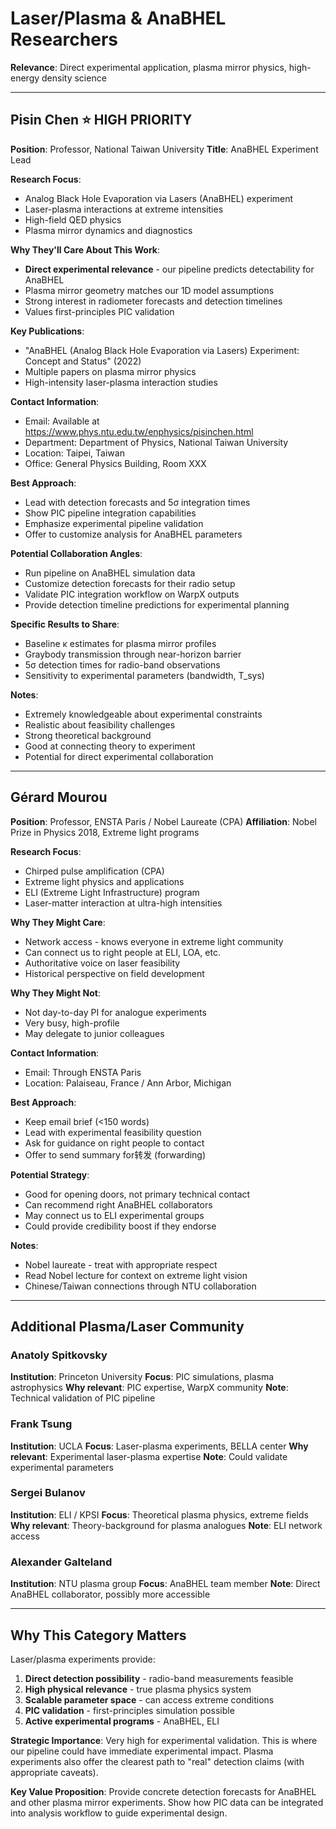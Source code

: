 # Laser/Plasma & AnaBHEL Researchers

**Relevance**: Direct experimental application, plasma mirror physics, high-energy density science

---

## Pisin Chen ⭐ HIGH PRIORITY

**Position**: Professor, National Taiwan University
**Title**: AnaBHEL Experiment Lead

**Research Focus**:
- Analog Black Hole Evaporation via Lasers (AnaBHEL) experiment
- Laser-plasma interactions at extreme intensities
- High-field QED physics
- Plasma mirror dynamics and diagnostics

**Why They'll Care About This Work**:
- **Direct experimental relevance** - our pipeline predicts detectability for AnaBHEL
- Plasma mirror geometry matches our 1D model assumptions
- Strong interest in radiometer forecasts and detection timelines
- Values first-principles PIC validation

**Key Publications**:
- "AnaBHEL (Analog Black Hole Evaporation via Lasers) Experiment: Concept and Status" (2022)
- Multiple papers on plasma mirror physics
- High-intensity laser-plasma interaction studies

**Contact Information**:
- Email: Available at https://www.phys.ntu.edu.tw/enphysics/pisinchen.html
- Department: Department of Physics, National Taiwan University
- Location: Taipei, Taiwan
- Office: General Physics Building, Room XXX

**Best Approach**:
- Lead with detection forecasts and 5σ integration times
- Show PIC pipeline integration capabilities
- Emphasize experimental pipeline validation
- Offer to customize analysis for AnaBHEL parameters

**Potential Collaboration Angles**:
- Run pipeline on AnaBHEL simulation data
- Customize detection forecasts for their radio setup
- Validate PIC integration workflow on WarpX outputs
- Provide detection timeline predictions for experimental planning

**Specific Results to Share**:
- Baseline κ estimates for plasma mirror profiles
- Graybody transmission through near-horizon barrier
- 5σ detection times for radio-band observations
- Sensitivity to experimental parameters (bandwidth, T_sys)

**Notes**:
- Extremely knowledgeable about experimental constraints
- Realistic about feasibility challenges
- Strong theoretical background
- Good at connecting theory to experiment
- Potential for direct experimental collaboration

---

## Gérard Mourou

**Position**: Professor, ENSTA Paris / Nobel Laureate (CPA)
**Affiliation**: Nobel Prize in Physics 2018, Extreme light programs

**Research Focus**:
- Chirped pulse amplification (CPA)
- Extreme light physics and applications
- ELI (Extreme Light Infrastructure) program
- Laser-matter interaction at ultra-high intensities

**Why They Might Care**:
- Network access - knows everyone in extreme light community
- Can connect us to right people at ELI, LOA, etc.
- Authoritative voice on laser feasibility
- Historical perspective on field development

**Why They Might Not**:
- Not day-to-day PI for analogue experiments
- Very busy, high-profile
- May delegate to junior colleagues

**Contact Information**:
- Email: Through ENSTA Paris
- Location: Palaiseau, France / Ann Arbor, Michigan

**Best Approach**:
- Keep email brief (<150 words)
- Lead with experimental feasibility question
- Ask for guidance on right people to contact
- Offer to send summary for转发 (forwarding)

**Potential Strategy**:
- Good for opening doors, not primary technical contact
- Can recommend right AnaBHEL collaborators
- May connect us to ELI experimental groups
- Could provide credibility boost if they endorse

**Notes**:
- Nobel laureate - treat with appropriate respect
- Read Nobel lecture for context on extreme light vision
- Chinese/Taiwan connections through NTU collaboration

---

## Additional Plasma/Laser Community

### Anatoly Spitkovsky
**Institution**: Princeton University
**Focus**: PIC simulations, plasma astrophysics
**Why relevant**: PIC expertise, WarpX community
**Note**: Technical validation of PIC pipeline

### Frank Tsung
**Institution**: UCLA
**Focus**: Laser-plasma experiments, BELLA center
**Why relevant**: Experimental laser-plasma expertise
**Note**: Could validate experimental parameters

### Sergei Bulanov
**Institution**: ELI / KPSI
**Focus**: Theoretical plasma physics, extreme fields
**Why relevant**: Theory-background for plasma analogues
**Note**: ELI network access

### Alexander Galteland
**Institution**: NTU plasma group
**Focus**: AnaBHEL team member
**Note**: Direct AnaBHEL collaborator, possibly more accessible

---

## Why This Category Matters

Laser/plasma experiments provide:
1. **Direct detection possibility** - radio-band measurements feasible
2. **High physical relevance** - true plasma physics system
3. **Scalable parameter space** - can access extreme conditions
4. **PIC validation** - first-principles simulation possible
5. **Active experimental programs** - AnaBHEL, ELI

**Strategic Importance**: Very high for experimental validation. This is where our pipeline could have immediate experimental impact. Plasma experiments also offer the clearest path to "real" detection claims (with appropriate caveats).

**Key Value Proposition**: Provide concrete detection forecasts for AnaBHEL and other plasma mirror experiments. Show how PIC data can be integrated into analysis workflow to guide experimental design.